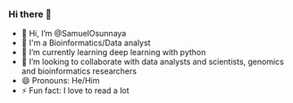 ### Hi there 👋
- 👋 Hi, I’m @SamuelOsunnaya
- 👀 I'm a Bioinformatics/Data analyst
- 🌱 I’m currently learning deep learning with python
- 💞️ I’m looking to collaborate with data analysts and scientists, genomics and bioinformatics researchers
- 😄 Pronouns: He/Him
- ⚡ Fun fact: I love to read a lot

<!---
SamuelOsunnaya/SamuelOsunnaya is a ✨ special ✨ repository because its `README.md` (this file) appears on your GitHub profile.
You can click the Preview link to take a look at your changes.
--->
